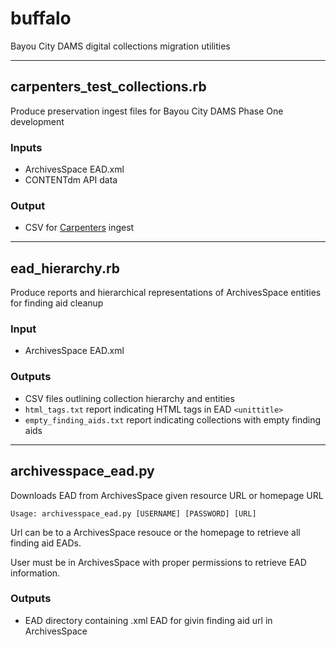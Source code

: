 # buffalo
Bayou City DAMS digital collections migration utilities

---

## carpenters_test_collections.rb
Produce preservation ingest files for Bayou City DAMS Phase One development

### Inputs
* ArchivesSpace EAD.xml
* CONTENTdm API data

### Output
* CSV for [Carpenters](https://github.com/uhlibraries-digital/carpenters) ingest 

---

## ead_hierarchy.rb
Produce reports and hierarchical representations of ArchivesSpace entities for finding aid cleanup

### Input
* ArchivesSpace EAD.xml

### Outputs
* CSV files outlining collection hierarchy and entities
* `html_tags.txt` report indicating HTML tags in EAD `<unittitle>`
* `empty_finding_aids.txt` report indicating collections with empty finding aids

---

## archivesspace_ead.py
Downloads EAD from ArchivesSpace given resource URL or homepage URL

`Usage: archivesspace_ead.py [USERNAME] [PASSWORD] [URL]`

Url can be to a ArchivesSpace resouce or the homepage to retrieve all finding aid EADs.

User must be in ArchivesSpace with proper permissions to retrieve EAD information.

### Outputs
* EAD directory containing .xml EAD for givin finding aid url in ArchivesSpace
